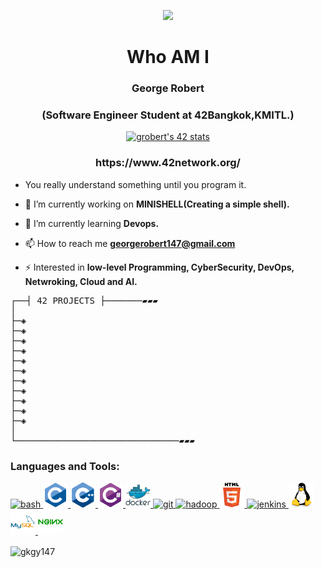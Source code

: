</p>
<p align="center">  
<img src = "https://user-images.githubusercontent.com/74038190/212750147-854a394f-fee9-4080-9770-78a4b7ece53f.gif">
</p>


<h1 align="center">Who AM I</h1>
<h3 align="center">George Robert</h3>
<h3 align="center"> (Software Engineer Student at 42Bangkok,KMITL.) </h3>

<p align="center">
<a href="https://github.com/JaeSeoKim/badge42"><img src="https://badge42.vercel.app/api/v2/cli6vkt6v002508l1qxqc2fdg/stats?cursusId=21&coalitionId=209" alt="grobert's 42 stats" /></a>
<h3 align="center"> https://www.42network.org/  </h3>
</p>

- You really understand something until you program it.

- 🔭 I’m currently working on **MINISHELL(Creating a simple shell).**

- 🌱 I’m currently learning **Devops.**

- 📫 How to reach me **georgerobert147@gmail.com**

- ⚡ Interested in **low-level Programming, CyberSecurity, DevOps, Netwroking, Cloud and AI.**
<pre>
┌──┤ 42 PROJECTS ├───────▰▰▰
│
├─◈ 
├─◈ 
├─◈ 
├─◈ 
├─◈ 
├─◈ 
├─◈ 
├─◈ 
├─◈ 
├─◈
├─◈
│
└───────────────────────────────▰▰▰
</pre>
<h3 align="left">Languages and Tools:</h3>
<p align="left"> <a href="https://www.gnu.org/software/bash/" target="_blank" rel="noreferrer"> <img src="https://www.vectorlogo.zone/logos/gnu_bash/gnu_bash-icon.svg" alt="bash" width="40" height="40"/> </a> <a href="https://www.cprogramming.com/" target="_blank" rel="noreferrer"> <img src="https://raw.githubusercontent.com/devicons/devicon/master/icons/c/c-original.svg" alt="c" width="40" height="40"/> </a> <a href="https://www.w3schools.com/cpp/" target="_blank" rel="noreferrer"> <img src="https://raw.githubusercontent.com/devicons/devicon/master/icons/cplusplus/cplusplus-original.svg" alt="cplusplus" width="40" height="40"/> </a> <a href="https://www.w3schools.com/cs/" target="_blank" rel="noreferrer"> <img src="https://raw.githubusercontent.com/devicons/devicon/master/icons/csharp/csharp-original.svg" alt="csharp" width="40" height="40"/> </a> <a href="https://www.docker.com/" target="_blank" rel="noreferrer"> <img src="https://raw.githubusercontent.com/devicons/devicon/master/icons/docker/docker-original-wordmark.svg" alt="docker" width="40" height="40"/> </a> <a href="https://git-scm.com/" target="_blank" rel="noreferrer"> <img src="https://www.vectorlogo.zone/logos/git-scm/git-scm-icon.svg" alt="git" width="40" height="40"/> </a> <a href="https://hadoop.apache.org/" target="_blank" rel="noreferrer"> <img src="https://www.vectorlogo.zone/logos/apache_hadoop/apache_hadoop-icon.svg" alt="hadoop" width="40" height="40"/> </a> <a href="https://www.w3.org/html/" target="_blank" rel="noreferrer"> <img src="https://raw.githubusercontent.com/devicons/devicon/master/icons/html5/html5-original-wordmark.svg" alt="html5" width="40" height="40"/> </a> <a href="https://www.jenkins.io" target="_blank" rel="noreferrer"> <img src="https://www.vectorlogo.zone/logos/jenkins/jenkins-icon.svg" alt="jenkins" width="40" height="40"/> </a> <a href="https://www.linux.org/" target="_blank" rel="noreferrer"> <img src="https://raw.githubusercontent.com/devicons/devicon/master/icons/linux/linux-original.svg" alt="linux" width="40" height="40"/> </a> <a href="https://www.mysql.com/" target="_blank" rel="noreferrer"> <img src="https://raw.githubusercontent.com/devicons/devicon/master/icons/mysql/mysql-original-wordmark.svg" alt="mysql" width="40" height="40"/> </a> <a href="https://www.nginx.com" target="_blank" rel="noreferrer"> <img src="https://raw.githubusercontent.com/devicons/devicon/master/icons/nginx/nginx-original.svg" alt="nginx" width="40" height="40"/> </a> </p>

<p><img align="center" src="https://github-readme-stats.vercel.app/api/top-langs?username=gkgy147&show_icons=true&locale=en&layout=compact" alt="gkgy147" /></p>
